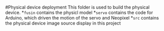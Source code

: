 #Physical device deployment
This folder is used to build the physical device.
*`fusin` contains the physicl model
*`servo` contains the code for Arduino, which driven the motion of the servo and Neopixel
*`src` contains the physical device image source display in this project
